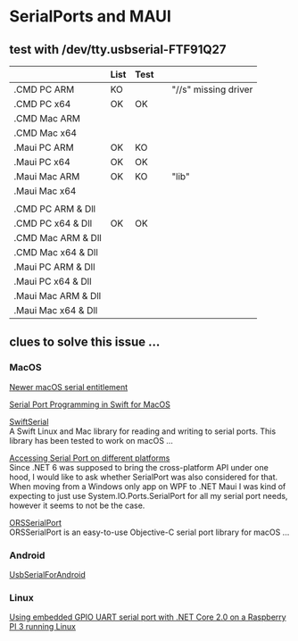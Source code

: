 # SerialPorts and MAUI

## test with /dev/tty.usbserial-FTF91Q27
|                     | List | Test |  |                      |      
|---------------------|------|------|--|----------------------|
| .CMD PC ARM         |  KO  |      |  | "//s" missing driver |
| .CMD PC x64         |  OK  |  OK  |  |                      |
| .CMD Mac ARM        |      |      |  |                      |
| .CMD Mac x64        |      |      |  |                      |
| .Maui PC ARM        |  OK  |  KO  |  |                      |
| .Maui PC x64        |  OK  |  OK  |  |                      |
| .Maui Mac ARM       |  OK  |  KO  |  | "lib"                |
| .Maui Mac x64       |      |      |  |                      |
|                     |      |      |  |                      |
| .CMD PC ARM & Dll   |      |      |  |                      |
| .CMD PC x64 & Dll   |  OK  |  OK  |  |                      |
| .CMD Mac ARM & Dll  |      |      |  |                      |
| .CMD Mac x64 & Dll  |      |      |  |                      |
| .Maui PC ARM & Dll  |      |      |  |                      |
| .Maui PC x64 & Dll  |      |      |  |                      |
| .Maui Mac ARM & Dll |      |      |  |                      |
| .Maui Mac x64 & Dll |      |      |  |                      |
   
     
## clues to solve this issue ...
###  MacOS
[Newer macOS serial entitlement](https://github.com/yeokm1/SwiftSerial/issues/18)   
   
[Serial Port Programming in Swift for MacOS](https://www.mac-usb-serial.com/docs/tutorials/serial-port-programming-swift-mac-os-x.html)

[SwiftSerial](https://github.com/yeokm1/SwiftSerial)   
A Swift Linux and Mac library for reading and writing to serial ports. This library has been tested to work on macOS ...   
   
[Accessing Serial Port on different platforms](https://github.com/dotnet/maui/discussions/4526)  
Since .NET 6 was supposed to bring the cross-platform API under one hood, I would like to ask whether SerialPort was also considered for that. When moving from a Windows only app on WPF to .NET Maui I was kind of expecting to just use System.IO.Ports.SerialPort for all my serial port needs, however it seems to not be the case.  
   
[ORSSerialPort](https://github.com/armadsen/ORSSerialPort)   
ORSSerialPort is an easy-to-use Objective-C serial port library for macOS ...   
   

### Android
[UsbSerialForAndroid](https://github.com/Jignesh-Darji/xamarin-usb-serial-for-android-2019)  


### Linux  
[Using embedded GPIO UART serial port with .NET Core 2.0 on a Raspberry PI 3 running Linux](https://github.com/Ellerbach/serialapp)

